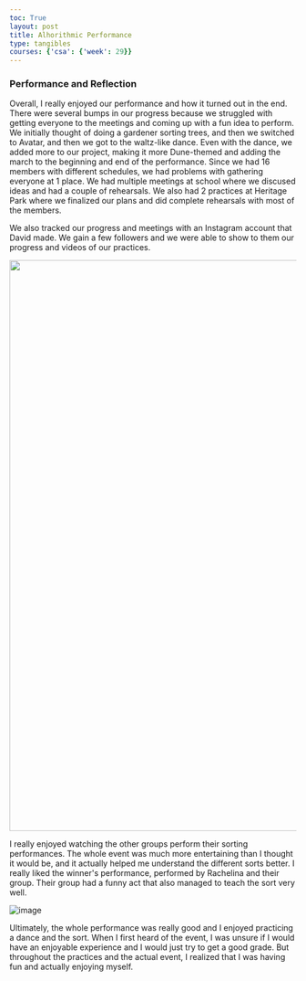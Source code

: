 ```yaml
---
toc: True
layout: post
title: Alhorithmic Performance
type: tangibles
courses: {'csa': {'week': 29}}
---
```


### Performance and Reflection

Overall, I really enjoyed our performance and how it turned out in the end. There were several bumps in our progress because we struggled with getting everyone to the meetings and coming up with a fun idea to perform. We initially thought of doing a gardener sorting trees, and then we switched to Avatar, and then we got to the waltz-like dance. Even with the dance, we added more to our project, making it more Dune-themed and adding the march to the beginning and end of the performance. Since we had 16 members with different schedules, we had problems with gathering everyone at 1 place. We had multiple meetings at school where we discused ideas and had a couple of rehearsals. We also had 2 practices at Heritage Park where we finalized our plans and did complete rehearsals with most of the members. 

We also tracked our progress and meetings with an Instagram account that David made. We gain a few followers and we were able to show to them our progress and videos of our practices.

<img src="https://github.com/TayKimmy/CSA-Repository/assets/107821010/d62f24e4-bbea-4963-97d7-fe885da619f1" width=1000>

I really enjoyed watching the other groups perform their sorting performances. The whole event was much more entertaining than I thought it would be, and it actually helped me understand the different sorts better. I really liked the winner's performance, performed by Rachelina and their group. Their group had a funny act that also managed to teach the sort very well.

![image](https://github.com/TayKimmy/CSA-Repository/assets/107821010/34751d96-9e16-4a22-8e43-37e97e77e5e2)

Ultimately, the whole performance was really good and I enjoyed practicing a dance and the sort. When I first heard of the event, I was unsure if I would have an enjoyable experience and I would just try to get a good grade. But throughout the practices and the actual event, I realized that I was having fun and actually enjoying myself.
